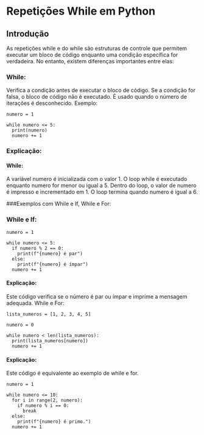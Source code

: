 # Repetições While em Python
## Introdução

As repetições while e do while são estruturas de controle que permitem executar um bloco de código enquanto uma condição específica for verdadeira. No entanto, existem diferenças importantes entre elas:

### While:

Verifica a condição antes de executar o bloco de código.
Se a condição for falsa, o bloco de código não é executado.
É usado quando o número de iterações é desconhecido.
Exemplo:

```
numero = 1

while numero <= 5:
  print(numero)
  numero += 1
```

### Explicação:

#### While:
A variável numero é inicializada com o valor 1.
O loop while é executado enquanto numero for menor ou igual a 5.
Dentro do loop, o valor de numero é impresso e incrementado em 1.
O loop termina quando numero é igual a 6.



###Exemplos com While e If, While e For:

### While e If:

```
numero = 1

while numero <= 5:
  if numero % 2 == 0:
    print(f"{numero} é par")
  else:
    print(f"{numero} é ímpar")
  numero += 1
```

#### Explicação:

Este código verifica se o número é par ou ímpar e imprime a mensagem adequada.
While e For:

```
lista_numeros = [1, 2, 3, 4, 5]

numero = 0

while numero < len(lista_numeros):
  print(lista_numeros[numero])
  numero += 1
```


#### Explicação:

Este código é equivalente ao exemplo de while e for.
```
numero = 1

while numero <= 10:
  for i in range(2, numero):
    if numero % i == 0:
      break
  else:
    print(f"{numero} é primo.")
  numero += 1
```
